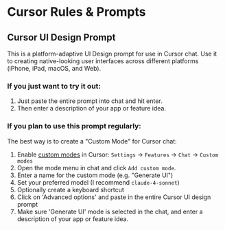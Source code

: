 # Cursor Rules &amp; Prompts

## Cursor UI Design Prompt
This is a platform-adaptive UI Design prompt for use in Cursor chat. Use it to creating native-looking user interfaces across different platforms (iPhone, iPad, macOS, and Web).

### If you just want to try it out:
1. Just paste the entire prompt into chat and hit enter.
2. Then enter a description of your app or feature idea.

### If you plan to use this prompt regularly:
The best way is to create a "Custom Mode" for Cursor chat:
1. Enable [custom modes](https://docs.cursor.com/chat/custom-modes) in Cursor: `Settings` → `Features` → `Chat` → `Custom modes`
2. Open the mode menu in chat and click `Add custom mode`.
3. Enter a name for the custom mode (e.g. "Generate UI")
4. Set your preferred model (I recommend `claude-4-sonnet`)
5. Optionally create a keyboard shortcut
6. Click on 'Advanced options' and paste in the entire Cursor UI design prompt
7. Make sure 'Generate UI' mode is selected in the chat, and enter a description of your app or feature idea.


